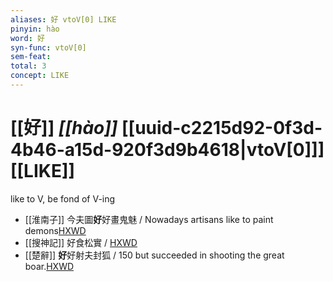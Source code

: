 ```yaml
---
aliases: 好 vtoV[0] LIKE
pinyin: hào
word: 好
syn-func: vtoV[0]
sem-feat: 
total: 3
concept: LIKE 
---
```

# [[好]] *[[hào]]*  [[uuid-c2215d92-0f3d-4b46-a15d-920f3d9b4618|vtoV[0]]] [[LIKE]]
like to V, be fond of V-ing
 - [[淮南子]] 今夫圖**好**好畫鬼魅 / Nowadays artisans like to paint demons[HXWD](https://hxwd.org/textview.html?location=KR3j0010_tls_013-11a.30)
 - [[搜神記]] 好食松實 / [HXWD](https://hxwd.org/textview.html?location=KR3l0099_tls_001-5a.3)
 - [[楚辭]] **好**好射夫封狐 / 150 but succeeded in shooting the great boar.[HXWD](https://hxwd.org/textview.html?location=KR4a0001_tls_001-5a.23)